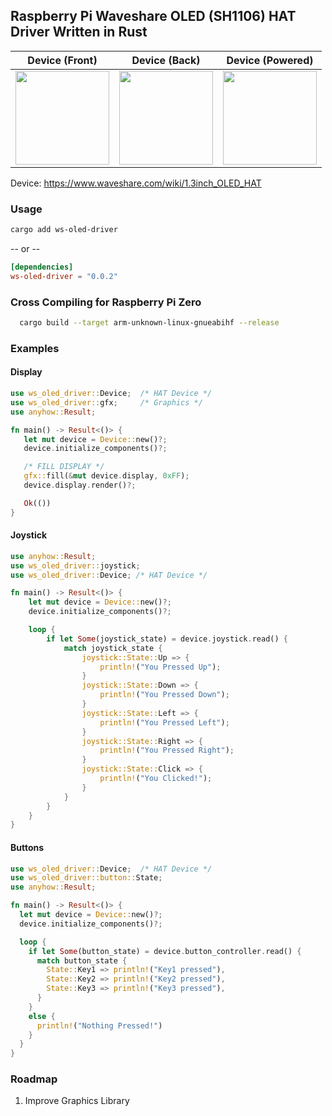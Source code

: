 ## Raspberry Pi Waveshare OLED (SH1106) HAT Driver Written in Rust
Device (Front) | Device (Back) | Device (Powered)
:-------------------------:|:-------------------------:|:------------------------:|
<img src="https://user-images.githubusercontent.com/36154121/223014213-2cf0357e-4ea1-405d-9f1c-89f3bf78f9d4.jpg" width="150" /> |<img src="https://user-images.githubusercontent.com/36154121/223014227-defea413-c79a-495c-9cb4-cfe5beffcee2.jpg" width="150" /> |<img src="https://user-images.githubusercontent.com/36154121/223014239-efdec969-89af-43e9-a77e-19da345008ca.jpg" width="150" /> 

Device: https://www.waveshare.com/wiki/1.3inch_OLED_HAT  

### Usage

```bash
cargo add ws-oled-driver
```
-- or --

```toml
[dependencies]
ws-oled-driver = "0.0.2"
```

### Cross Compiling for Raspberry Pi Zero

```bash
  cargo build --target arm-unknown-linux-gnueabihf --release 
```

### Examples

#### Display

```rust
use ws_oled_driver::Device;  /* HAT Device */
use ws_oled_driver::gfx;     /* Graphics */
use anyhow::Result;

fn main() -> Result<()> {
   let mut device = Device::new()?;
   device.initialize_components()?;

   /* FILL DISPLAY */
   gfx::fill(&mut device.display, 0xFF);
   device.display.render()?; 

   Ok(())
}
```

#### Joystick

```rust
use anyhow::Result;
use ws_oled_driver::joystick;
use ws_oled_driver::Device; /* HAT Device */

fn main() -> Result<()> {
    let mut device = Device::new()?;
    device.initialize_components()?;

    loop {
        if let Some(joystick_state) = device.joystick.read() {
            match joystick_state {
                joystick::State::Up => {
                    println!("You Pressed Up");
                }
                joystick::State::Down => {
                    println!("You Pressed Down");
                }
                joystick::State::Left => {
                    println!("You Pressed Left");
                }
                joystick::State::Right => {
                    println!("You Pressed Right");
                }
                joystick::State::Click => {
                    println!("You Clicked!");
                }
            }
        }
    }
}

```

#### Buttons

```rust
use ws_oled_driver::Device;  /* HAT Device */
use ws_oled_driver::button::State;
use anyhow::Result;

fn main() -> Result<()> {
  let mut device = Device::new()?;
  device.initialize_components()?;

  loop {
    if let Some(button_state) = device.button_controller.read() {
      match button_state {
        State::Key1 => println!("Key1 pressed"),
        State::Key2 => println!("Key2 pressed"),
        State::Key3 => println!("Key3 pressed"),
      }
    }
    else {
      println!("Nothing Pressed!")
    }
  }
}

```

### Roadmap
1. Improve Graphics Library
